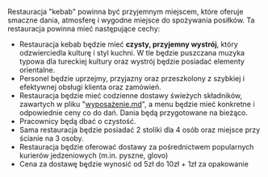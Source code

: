 Restauracja "kebab" powinna być przyjemnym miejscem, które oferuje smaczne dania, atmosferę i wygodne miejsce do spożywania posiłków. Ta restauracja powinna mieć następujące cechy:

- Restauracja kebab będzie mieć **czysty, przyjemny wystrój**, który odzwierciedla kulturę i styl kuchni. W tle będzie puszczana muzyka typowa dla tureckiej kultury oraz wystrój będzie posiadać elementy orientalne.
- Personel będzie uprzejmy, przyjazny oraz przeszkolony z szybkiej i efektywnej obsługi klienta oraz zamówień. 
- Restauracja będzie mieć codzienne dostawy świeżych składników, zawartych w pliku "[wyposażenie.md](https://github.com/dyreczka/gastronomia/blob/main/wyposazenie.md)", a menu będzie mieć konkretne i odpowiednie ceny co do dań. Dania będą przygotowane na bieżąco.
- Pracownicy będą dbać o czystość.
- Sama restauracja będzie posiadać 2 stoliki dla 4 osób oraz miejsce przy ścianie na 3 osoby.
- Restauracja będzie oferować dostawy za pośrednictwem popularnych kurierów jedzeniowych (m.in. pyszne, glovo)
- Cena za dostawę będzie wynosić od 5zł do 10zł + 1zł za opakowanie
